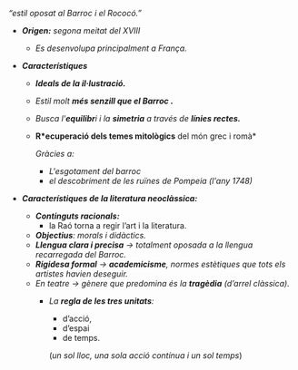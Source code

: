_“estil oposat al Barroc i el Rococó.”_

-   _**Origen:** segona meitat del XVIII_
    
    -   _Es desenvolupa principalment a França._
-   _**Característiques**_
    
    -   _**Ideals de la il·lustració.**_
        
    -   _Estil molt **més senzill que el Barroc .**_
        
    -   _Busca l'**equilibr**i i la **simetria** a través de **línies rectes.**_
        
    -   **R*ecuperació dels temes mitològics** del món grec i romà*
        
        _Gràcies a:_
        
        -   _L'esgotament del barroc_
        -   _el descobriment de les ruïnes de Pompeia (l'any 1748)_
-   _**Característiques de la literatura neoclàssica:**_
    
    -   _**Continguts racionals:**_
        -   la Raó torna a regir l’art i la literatura.
    -   _**Objectius**: morals i didàctics._
    -   _**Llengua clara i precisa** → totalment oposada a la llengua recarregada del Barroc._
    -   _**Rigidesa formal** → **academicisme**, normes estètiques que tots els artistes havien deseguir._
    -   _En teatre → gènere que predomina és la **tragèdia** (d’arrel clàssica)._
        -   _La **regla de les tres unitats**:_
            
            -   d’acció,
            -   d’espai
            -   de temps.
            
            (_un sol lloc, una sola acció contínua i un sol temps_)